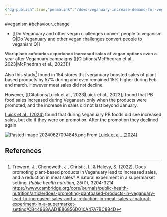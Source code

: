 ```yaml
---
{"dg-publish":true,"permalink":"/does-veganuary-increase-demand-for-veggie-products/","created":"2025-10-23T17:42:42.400+01:00","updated":"2025-10-23T18:06:08.633+01:00"}
---
```


#veganism #behaviour_change 

- [[Do Veganuary and other vegan challenges convert people to veganism Q\|Do Veganuary and other vegan challenges convert people to veganism Q]]

Workplace cafetarias experience increased sales of vegan options even a year after Veganuary campaigns ([[Citations/McPhedran et al., 2023\|McPhedran et al., 2023]])

Also this study[^1] found in 154 stores that veganuary boosted sales of plant based products by 57% during and even remained 15% higher during Feb and march. However meat sales did not decline.

However, [[Citations/Luick et al., 2023\|Luick et al., 2023]] found that PB food sales increased during Veganuary only when the products were promoted, and the increase in sales did not last beyond January.

[Luick et al,. (2024)](https://link.springer.com/article/10.1186/s12889-024-19080-x) found that during Veganuary PB foods did see increased sales, but did if they were on promotion. After the promotion they declined again

![Pasted image 20240627094845.png](/img/user/Pasted%20image%2020240627094845.png)
From [Luick et al,. (2024)](https://link.springer.com/article/10.1186/s12889-024-19080-x) 

## References
[^1]: Trewern, J., Chenoweth, J., Christie, I., & Halevy, S. (2022). Does promoting plant-based products in Veganuary lead to increased sales, and a reduction in meat sales? A natural experiment in a supermarket setting. _Public health nutrition_, _25_(11), 3204-3214. https://www.cambridge.org/core/journals/public-health-nutrition/article/does-promoting-plantbased-products-in-veganuary-lead-to-increased-sales-and-a-reduction-in-meat-sales-a-natural-experiment-in-a-supermarket-setting/CB44968AAD1E86856D01CA47A7BC884D